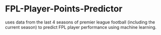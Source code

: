 # FPL-Player-Points-Predictor
uses data from the last 4 seasons of premier league football (including the current season) to predict FPL player performance using machine learning.
